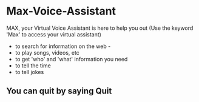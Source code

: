 # Max-Voice-Assistant
MAX, your Virtual Voice Assistant is here to help you out (Use the keyword 'Max' to access your virtual assistant)

* to search for information on the web - 
* to play songs, videos, etc
* to get 'who' and 'what' information you need 
* to tell the time
* to tell jokes
## You can quit by saying Quit
